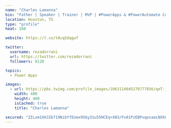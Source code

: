 ```yaml
---
name: "Charles Lamanna"
bio: "Father | Speaker | Trainer | MVP | #PowerApps & #PowerAutomate Community Super User | YouTuber Right-pointing triangle http://youtube.com/c/rezadorrani | Learn - Share - Clockwise rightwards and leftwards open circle arrows"
location: Houston, TX
type: "profile"
heat: 160

website: https://t.co/tAcqSdqguf

twitter:
  username: rezadorrani
  url: https://twitter.com/rezadorrani
  followers: 8128

topics:
  - Power Apps

images:
  - url: https://pbs.twimg.com/profile_images/1063114045270777856/qeT-jpWr_400x400.jpg
    width: 400
    height: 400
    isCached: true
    title: "Charles Lamanna"

secured: "ZILxm1XHJ2b719NibYfEomx9S6y31u55HCEq+X03/Fv01PzEBPxqesaoLNXhO/XlmMx55qVYHtmpul9BCrh8mdzeXh56008/jeZAJ3xt6KwwNn/l4uEyoC/FZryhEN5YoKTgj6wXij6LBsM8HkT3XqyMI0eBqpD6Jfi5OBQzJSb31uMdpH2rIR7zsFHzgH7Ar1ynUTnCCY8OD+y03AEUoCt0F0zZB4f2UXE/tSNHT6eex/kqlKkXKKzgdxwjIIK+wjEWKEfuT28TwZM+MXyt4hYCq17gIDmz8pol6nftpRkksIM38WiG5sG37Kv71SdQFcnUC/EPzWoULoiqkPpWigpYQqe7ZxjrbgWSGzC1Xr1LN7n7wprHA9Cgq2OYGnUiWNd1jYHkFq9zP/ow1bE1Y9AwaWX7HKIw+QJE6LKsim8=;bzpFjf0wxj9Y3DOZmXaJHA=="
---
```


